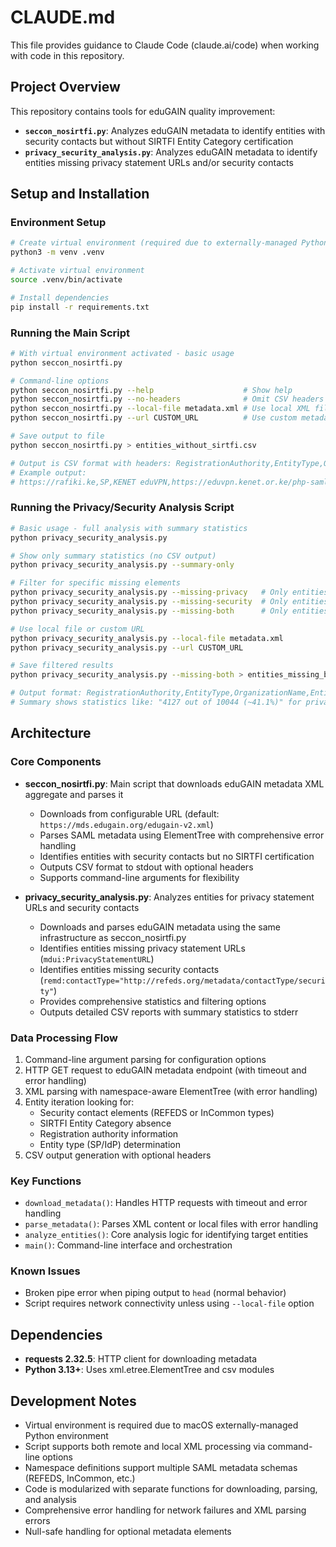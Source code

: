 # CLAUDE.md

This file provides guidance to Claude Code (claude.ai/code) when working with code in this repository.

## Project Overview

This repository contains tools for eduGAIN quality improvement:

- **`seccon_nosirtfi.py`**: Analyzes eduGAIN metadata to identify entities with security contacts but without SIRTFI Entity Category certification
- **`privacy_security_analysis.py`**: Analyzes eduGAIN metadata to identify entities missing privacy statement URLs and/or security contacts

## Setup and Installation

### Environment Setup
```bash
# Create virtual environment (required due to externally-managed Python environment)
python3 -m venv .venv

# Activate virtual environment
source .venv/bin/activate

# Install dependencies
pip install -r requirements.txt
```

### Running the Main Script
```bash
# With virtual environment activated - basic usage
python seccon_nosirtfi.py

# Command-line options
python seccon_nosirtfi.py --help                    # Show help
python seccon_nosirtfi.py --no-headers              # Omit CSV headers
python seccon_nosirtfi.py --local-file metadata.xml # Use local XML file
python seccon_nosirtfi.py --url CUSTOM_URL          # Use custom metadata URL

# Save output to file
python seccon_nosirtfi.py > entities_without_sirtfi.csv

# Output is CSV format with headers: RegistrationAuthority,EntityType,OrganizationName,EntityID
# Example output:
# https://rafiki.ke,SP,KENET eduVPN,https://eduvpn.kenet.or.ke/php-saml-sp/metadata
```

### Running the Privacy/Security Analysis Script
```bash
# Basic usage - full analysis with summary statistics
python privacy_security_analysis.py

# Show only summary statistics (no CSV output)
python privacy_security_analysis.py --summary-only

# Filter for specific missing elements
python privacy_security_analysis.py --missing-privacy   # Only entities without privacy statements
python privacy_security_analysis.py --missing-security  # Only entities without security contacts
python privacy_security_analysis.py --missing-both      # Only entities missing both

# Use local file or custom URL
python privacy_security_analysis.py --local-file metadata.xml
python privacy_security_analysis.py --url CUSTOM_URL

# Save filtered results
python privacy_security_analysis.py --missing-both > entities_missing_both.csv

# Output format: RegistrationAuthority,EntityType,OrganizationName,EntityID,HasPrivacyStatement,PrivacyStatementURL,HasSecurityContact
# Summary shows statistics like: "4127 out of 10044 (~41.1%)" for privacy statements
```

## Architecture

### Core Components

- **seccon_nosirtfi.py**: Main script that downloads eduGAIN metadata XML aggregate and parses it
  - Downloads from configurable URL (default: `https://mds.edugain.org/edugain-v2.xml`)
  - Parses SAML metadata using ElementTree with comprehensive error handling
  - Identifies entities with security contacts but no SIRTFI certification
  - Outputs CSV format to stdout with optional headers
  - Supports command-line arguments for flexibility

- **privacy_security_analysis.py**: Analyzes entities for privacy statement URLs and security contacts
  - Downloads and parses eduGAIN metadata using the same infrastructure as seccon_nosirtfi.py
  - Identifies entities missing privacy statement URLs (`mdui:PrivacyStatementURL`)
  - Identifies entities missing security contacts (`remd:contactType="http://refeds.org/metadata/contactType/security"`)
  - Provides comprehensive statistics and filtering options
  - Outputs detailed CSV reports with summary statistics to stderr

### Data Processing Flow
1. Command-line argument parsing for configuration options
2. HTTP GET request to eduGAIN metadata endpoint (with timeout and error handling)
3. XML parsing with namespace-aware ElementTree (with error handling)
4. Entity iteration looking for:
   - Security contact elements (REFEDS or InCommon types)
   - SIRTFI Entity Category absence
   - Registration authority information
   - Entity type (SP/IdP) determination
5. CSV output generation with optional headers

### Key Functions
- `download_metadata()`: Handles HTTP requests with timeout and error handling
- `parse_metadata()`: Parses XML content or local files with error handling
- `analyze_entities()`: Core analysis logic for identifying target entities
- `main()`: Command-line interface and orchestration

### Known Issues
- Broken pipe error when piping output to `head` (normal behavior)
- Script requires network connectivity unless using `--local-file` option

## Dependencies

- **requests 2.32.5**: HTTP client for downloading metadata
- **Python 3.13+**: Uses xml.etree.ElementTree and csv modules

## Development Notes

- Virtual environment is required due to macOS externally-managed Python environment
- Script supports both remote and local XML processing via command-line options
- Namespace definitions support multiple SAML metadata schemas (REFEDS, InCommon, etc.)
- Code is modularized with separate functions for downloading, parsing, and analysis
- Comprehensive error handling for network failures and XML parsing errors
- Null-safe handling for optional metadata elements
